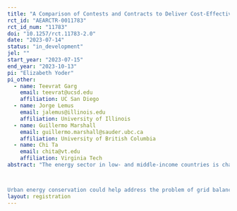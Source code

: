 ```yaml
---
title: "A Comparison of Contests and Contracts to Deliver Cost-Effective Energy Conservation"
rct_id: "AEARCTR-0011783"
rct_id_num: "11783"
doi: "10.1257/rct.11783-2.0"
date: "2023-07-14"
status: "in_development"
jel: ""
start_year: "2023-07-15"
end_year: "2023-10-13"
pi: "Elizabeth Yoder"
pi_other:
  - name: Teevrat Garg
    email: teevrat@ucsd.edu
    affiliation: UC San Diego
  - name: Jorge Lemus
    email: jalemus@illinois.edu
    affiliation: University of Illinois
  - name: Guillermo Marshall
    email: guillermo.marshall@sauder.ubc.ca
    affiliation: University of British Columbia
  - name: Chi Ta
    email: chita@vt.edu
    affiliation: Virginia Tech
abstract: "The energy sector in low- and middle-income countries is characterized by two stylized facts: (a) higher rates of particulate and carbon emissions per unit electricity generated and (b) low aggregate energy production and transmission losses resulting in lack of access and reliability of electricity. These concerns have led policy makers to encourage demand-side management through, for example, energy conservation programs in urban households such as tiered pricing, behavioral nudges, and direct “bonus” payments to keep energy use below a target maximum.

Urban energy conservation could help address the problem of grid balancing, that is reducing peak demand, especially as LMICs (including Vietnam where we are conducting our study) transition to a larger share of their electricity being generated from renewable resources. This is crucial to achieving the emissions reduction promise of renewable energy. However, the issue of incentivizing agents (households) to exert costly, unobservable effort (energy abatement) is a long-standing and open question in economics. In many settings, including ours, the principal (utility) observes a performance measure (energy use) correlated with agent’s effort but not the effort directly because the principal is unable to observe shocks beyond the control of the agent (e.g. weather, household demand shock). One possible solution is to use rank-ordered tournaments that incentivize relative performance, thereby obviating the need for the principal to observe common shocks. In this project, we draw on a rich theoretical and nascent empirical literature on contracts and rank-ordered tournaments to test aggregate conservation across contracts and contests and recover parameters that allow us to understand their effects at scale."
layout: registration
---
```


